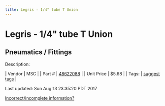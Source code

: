 ```yaml
---
title: Legris - 1/4" tube T Union
---
```


# Legris - 1/4" tube T Union
## Pneumatics / Fittings
Description: 	 

| Vendor | MSC | 
| Part # | [48622088](http://www.mscdirect.com/) | 
| Unit Price | $5.68 | 
| Tags: | [suggest tags](https://docs.google.com/forms/d/e/1FAIpQLSeWyY8v3RgOty-MyWmh9U0iivNYN_molChYyS-0U-o-kOAv_g/viewform) | 

Last updated: Sun Aug 13 23:35:20 PDT 2017

 [Incorrect/Incomplete information?](https://docs.google.com/forms/d/e/1FAIpQLSeWyY8v3RgOty-MyWmh9U0iivNYN_molChYyS-0U-o-kOAv_g/viewform)